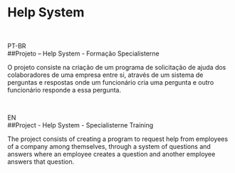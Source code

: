 # Help System

<br>

PT-BR<br>
##Projeto – Help System - Formação Specialisterne

O projeto consiste na criação de um programa de solicitação de ajuda dos colaboradores de
uma empresa entre si, através de um sistema de perguntas e respostas onde um funcionário
cria uma pergunta e outro funcionário responde a essa pergunta.

<br>

EN<br>
##Project - Help System - Specialisterne Training

The project consists of creating a program to request help from employees of a company 
among themselves, through a system of questions and answers where an employee creates
a question and another employee answers that question.
